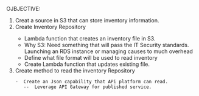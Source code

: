OJBJECTIVE:

<ol>
<li> Creat a source in S3 that can store inventory information. </li>

<li> Create Inventory Repository</li>

  <ul>
    <li>Lambda function that creates an inventory file in S3.  </li>
        <li Indented item > Why S3:  Need something that will pass the IT Security standards.  Launching an RDS instance or managing causes to much overhead
        <li Indented item> Define what file format will be used to read inventory  </li>
    <li>Create Lambda function that updates existing file.  </li>
  </ul>

<li> Create method to read the inventory Repository </li>

    -  Create an Json capability that APi platform can read.
       --  Leverage API Gateway for published service.

</ol>

